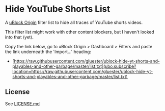 # Hide YouTube Shorts List

A [uBlock Origin](https://github.com/gorhill/uBlock) filter list to hide all traces of YouTube shorts videos.

This filter list might work with other content blockers, but I haven't looked into that (yet).

Copy the link below, go to uBlock Origin > Dashboard > Filters and paste the link underneath the 'Import...' heading:
- [https://raw.githubusercontent.com/gluester/ublock-hide-yt-shorts-and-playables-and-other-garbage/master/list.txt](ubo:subscribe?location=https://raw.githubusercontent.com/gluester/ublock-hide-yt-shorts-and-playables-and-other-garbage/master/list.txt)

## License

See [LICENSE.md](https://github.com/gijsdev/ublock-hide-yt-shorts/blob/master/LICENSE.md)
